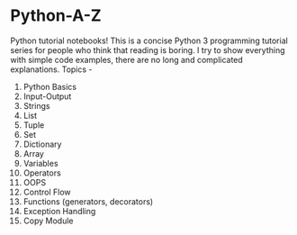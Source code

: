  # Python-A-Z
  Python tutorial notebooks!
  This is a concise Python 3 programming tutorial series for people who think that reading is boring. I try to show everything with simple code examples, there are no long and   complicated explanations. 
  Topics -
  1. Python Basics
  2. Input-Output
  3. Strings
  4. List
  5. Tuple
  6. Set
  7. Dictionary
  8. Array
  9. Variables
  10. Operators
  11. OOPS
  12. Control Flow
  13. Functions (generators, decorators)
  14. Exception Handling
  15. Copy Module
